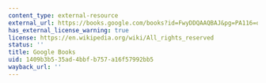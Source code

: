 ```yaml
---
content_type: external-resource
external_url: https://books.google.com/books?id=FwyDDQAAQBAJ&pg=PA116=onepage#v=onepage&q&f=false
has_external_license_warning: true
license: https://en.wikipedia.org/wiki/All_rights_reserved
status: ''
title: Google Books
uid: 1409b3b5-35ad-4bbf-b757-a16f57992bb5
wayback_url: ''
---
```

